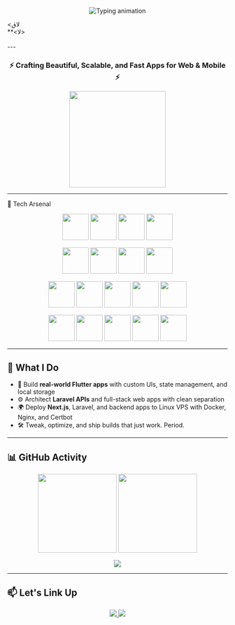<!-- Header Typing Animation -->
<p align="center">
  <img src="https://readme-typing-svg.demolab.com?font=Fira+Code&size=24&duration=3000&pause=1200&center=true&vCenter=true&multiline=true&width=700&height=100&lines=Hey%2C+I'm+YASSINE+IDLHAJ+%F0%9F%91%8B;Full-stack+Web+%2B+Mobile+Developer;Flutter%2C+Laravel%2C+Next.js%2C+Linux+%2B+DevOps;I+deploy+on+VPS+like+it's+nothing" alt="Typing animation" />
</p>
<ﻻق<br/>
**<ﻻ>
<br/>
<br/>
---

<h3 align="center">⚡ Crafting Beautiful, Scalable, and Fast Apps for Web & Mobile ⚡</h3>

<p align="center">
  <img src="https://media.giphy.com/media/qgQUggAC3Pfv687qPC/giphy.gif" width="220" />
</p>

---

🚀 Tech Arsenal

<p align="center"> <!-- Mobile --> <img src="https://cdn.jsdelivr.net/gh/devicons/devicon/icons/flutter/flutter-original.svg" height="60" /> <img src="https://cdn.jsdelivr.net/gh/devicons/devicon/icons/dart/dart-original.svg" height="60" /> <img src="https://cdn.jsdelivr.net/gh/devicons/devicon/icons/kotlin/kotlin-original.svg" height="60" /> <img src="https://cdn.jsdelivr.net/gh/devicons/devicon/icons/java/java-original.svg" height="60" /> </p> <p align="center"> <!-- Web --> <img src="https://cdn.jsdelivr.net/gh/devicons/devicon/icons/laravel/laravel-plain.svg" height="60" /> <img src="https://cdn.jsdelivr.net/gh/devicons/devicon/icons/nextjs/nextjs-original.svg" height="60" /> <img src="https://cdn.jsdelivr.net/gh/devicons/devicon/icons/angularjs/angularjs-original.svg" height="60" /> <img src="https://cdn.jsdelivr.net/gh/devicons/devicon/icons/spring/spring-original.svg" height="60" /> </p> <p align="center"> <!-- Databases --> <img src="https://cdn.jsdelivr.net/gh/devicons/devicon/icons/mysql/mysql-original.svg" height="60" /> <img src="https://cdn.jsdelivr.net/gh/devicons/devicon/icons/postgresql/postgresql-original.svg" height="60" /> <img src="https://cdn.jsdelivr.net/gh/devicons/devicon/icons/sqlite/sqlite-original.svg" height="60" /> <img src="https://cdn.jsdelivr.net/gh/devicons/devicon/icons/oracle/oracle-original.svg" height="60" /> <img src="https://cdn.jsdelivr.net/gh/devicons/devicon/icons/firebase/firebase-plain.svg" height="60" /> </p> <p align="center"> <!-- DevOps / Tools --> <img src="https://cdn.jsdelivr.net/gh/devicons/devicon/icons/fedora/fedora-original.svg" height="60" /> <img src="https://cdn.jsdelivr.net/gh/devicons/devicon/icons/docker/docker-original.svg" height="60" /> <img src="https://cdn.jsdelivr.net/gh/devicons/devicon/icons/linux/linux-original.svg" height="60" /> <img src="https://cdn.jsdelivr.net/gh/devicons/devicon/icons/git/git-original.svg" height="60" /> <img src="https://cdn.jsdelivr.net/gh/devicons/devicon/icons/bash/bash-original.svg" height="60" /> </p>


---

## 🧩 What I Do
- 🧠 Build **real-world Flutter apps** with custom UIs, state management, and local storage
- ⚙️ Architect **Laravel APIs** and full-stack web apps with clean separation
- 🌍 Deploy **Next.js**, Laravel, and backend apps to Linux VPS with Docker, Nginx, and Certbot
- 🛠️ Tweak, optimize, and ship builds that just work. Period.

---

## 📊 GitHub Activity

<p align="center">
  <img src="https://github-readme-stats.vercel.app/api?username=Kazan-2-magma&theme=radical&show_icons=true&hide_border=true&count_private=true" height="180" />
  <img src="https://github-readme-streak-stats.herokuapp.com?user=Kazan-2-magma&theme=radical&hide_border=true" height="180"/>
</p>

<p align="center">
  <img src="https://github-readme-stats.vercel.app/api/top-langs/?username=Kazan-2-magma&layout=compact&theme=radical&hide_border=true"/>
</p>

---

## 📫 Let's Link Up

<p align="center">
  <a href="https://www.linkedin.com/in/yassine-idlhaj-9aaab119a/">
    <img src="https://img.shields.io/badge/LinkedIn-%230077B5?style=for-the-badge&logo=linkedin&logoColor=white" />
  </a>
  <a href="mailto:yassinemks7@gmail.com">
    <img src="https://img.shields.io/badge/Gmail-D14836?style=for-the-badge&logo=gmail&logoColor=white" />
  </a>
</p>

